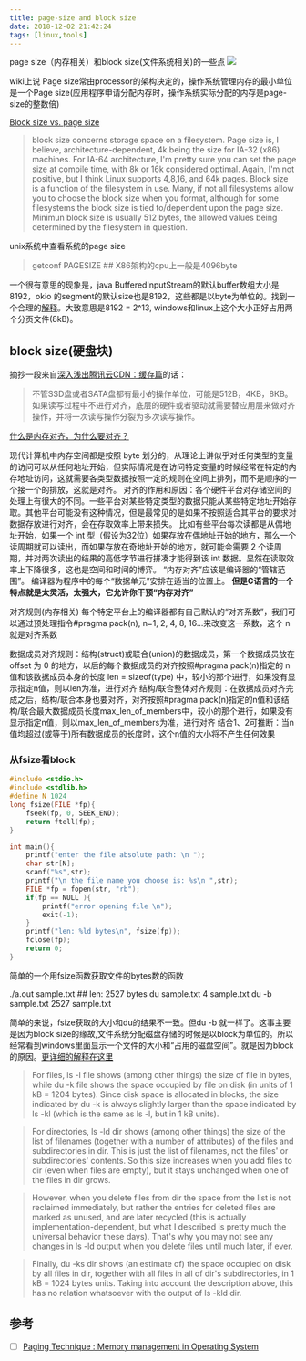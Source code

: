 ```yaml
---
title: page-size and block size
date: 2018-12-02 21:42:24
tags: [linux,tools]
---
```


page size（内存相关）和block size(文件系统相关)的一些点
![](https://www.haldir66.ga/static/imgs/scenery1511100718415.jpg)
<!--more-->
wiki上说
Page size常由processor的架构决定的，操作系统管理内存的最小单位是一个Page size(应用程序申请分配内存时，操作系统实际分配的内存是page-size的整数倍)


[Block size vs. page size](http://forums.justlinux.com/showthread.php?3261-Block-size-vs-page-size)
>  block size concerns storage space on a filesystem.
Page size is, I believe, architecture-dependent, 4k being the size for IA-32 (x86) machines. For IA-64 architecture, I'm pretty sure you can set the page size at compile time, with 8k or 16k considered optimal. Again, I'm not positive, but I think Linux supports 4,8,16, and 64k pages.
Block size is a function of the filesystem in use. Many, if not all filesystems allow you to choose the block size when you format, although for some filesystems the block size is tied to/dependent upon the page size.
Minimun block size is usually 512 bytes, the allowed values being determined by the filesystem in question.


unix系统中查看系统的page size
> getconf PAGESIZE ## X86架构的cpu上一般是4096byte


一个很有意思的现象是，java BufferedInputStream的默认buffer数组大小是8192，okio 的segment的默认size也是8192，这些都是以byte为单位的。找到一个合理的[解释](https://stackoverflow.com/questions/37404068/why-is-the-default-char-buffer-size-of-bufferedreader-8192)。大致意思是8192 = 2^13, windows和linux上这个大小正好占用两个分页文件(8kB)。


## block size(硬盘块)
摘抄一段来自[深入浅出腾讯云CDN：缓存篇](https://zhuanlan.zhihu.com/p/26077257)的话：
> 不管SSD盘或者SATA盘都有最小的操作单位，可能是512B，4KB，8KB。如果读写过程中不进行对齐，底层的硬件或者驱动就需要替应用层来做对齐操作，并将一次读写操作分裂为多次读写操作。


[什么是内存对齐，为什么要对齐？](https://www.zfl9.com/c-struct.html)

现代计算机中内存空间都是按照 byte 划分的，从理论上讲似乎对任何类型的变量的访问可以从任何地址开始，但实际情况是在访问特定变量的时候经常在特定的内存地址访问，这就需要各类型数据按照一定的规则在空间上排列，而不是顺序的一个接一个的排放，这就是对齐。
对齐的作用和原因：各个硬件平台对存储空间的处理上有很大的不同。一些平台对某些特定类型的数据只能从某些特定地址开始存取。其他平台可能没有这种情况，但是最常见的是如果不按照适合其平台的要求对数据存放进行对齐，会在存取效率上带来损失。
比如有些平台每次读都是从偶地址开始，如果一个 int 型（假设为32位）如果存放在偶地址开始的地方，那么一个读周期就可以读出，而如果存放在奇地址开始的地方，就可能会需要 2 个读周期，并对两次读出的结果的高低字节进行拼凑才能得到该 int 数据。显然在读取效率上下降很多，这也是空间和时间的博弈。
“内存对齐”应该是编译器的“管辖范围”。
编译器为程序中的每个“数据单元”安排在适当的位置上。
**但是C语言的一个特点就是太灵活，太强大，它允许你干预“内存对齐”**

对齐规则(内存相关)
每个特定平台上的编译器都有自己默认的“对齐系数”，我们可以通过预处理指令#pragma pack(n), n=1, 2, 4, 8, 16...来改变这一系数，这个 n 就是对齐系数

数据成员对齐规则：结构(struct)或联合(union)的数据成员，第一个数据成员放在 offset 为 0 的地方，以后的每个数据成员的对齐按照#pragma pack(n)指定的 n 值和该数据成员本身的长度 len = sizeof(type) 中，较小的那个进行，如果没有显示指定n值，则以len为准，进行对齐
结构/联合整体对齐规则：在数据成员对齐完成之后，结构/联合本身也要对齐，对齐按照#pragma pack(n)指定的n值和该结构/联合最大数据成员长度max_len_of_members中，较小的那个进行，如果没有显示指定n值，则以max_len_of_members为准，进行对齐
结合1、2可推断：当n值均超过(或等于)所有数据成员的长度时，这个n值的大小将不产生任何效果


### 从fsize看block
```c
#include <stdio.h>
#include <stdlib.h>
#define N 1024
long fsize(FILE *fp){
    fseek(fp, 0, SEEK_END);
    return ftell(fp);
}

int main(){
    printf("enter the file absolute path: \n ");
    char str[N];
    scanf("%s",str);
    printf("\n the file name you choose is: %s\n ",str);
    FILE *fp = fopen(str, "rb");
    if(fp == NULL ){
        printf("error opening file \n");
        exit(-1);
    }
    printf("len: %ld bytes\n", fsize(fp));
    fclose(fp);
    return 0;
}
```
简单的一个用fsize函数获取文件的bytes数的函数

./a.out sample.txt ## len: 2527 bytes
du sample.txt 
4 sample.txt
du -b sample.txt
2527 sample.txt

简单的来说，fsize获取的大小和du的结果不一致。但du -b 就一样了。这事主要是因为block size的缘故,文件系统分配磁盘存储的时候是以block为单位的。所以经常看到windows里面显示一个文件的大小和“占用的磁盘空间”。就是因为block的原因。[更详细的解释在这里](https://unix.stackexchange.com/questions/120311/why-are-there-so-many-different-ways-to-measure-disk-usage)

> For files, ls -l file shows (among other things) the size of file in bytes, while du -k file shows the space occupied by file on disk (in units of 1 kB = 1204 bytes). Since disk space is allocated in blocks, the size indicated by du -k is always slightly larger than the space indicated by  ls -kl (which is the same as ls -l, but in 1 kB units).

> For directories, ls -ld dir shows (among other things) the size of the list of filenames (together with a number of attributes) of the files and subdirectories in dir. This is just the list of filenames, not the files' or subdirectories' contents. So this size increases when you add files to dir (even when files are empty), but it stays unchanged when one of the files in dir grows.

> However, when you delete files from dir the space from the list is not reclaimed immediately, but rather the entries for deleted files are marked as unused, and are later recycled (this is actually implementation-dependent, but what I described is pretty much the universal behavior these days). That's why you may not see any changes in ls -ld output when you delete files until much later, if ever.

> Finally, du -ks dir shows (an estimate of) the space occupied on disk by all files in dir, together with all files in all of dir's subdirectories, in 1 kB = 1024 bytes units. Taking into account the description above, this has no relation whatsoever with the output of ls -kld dir.



## 参考
- [ ] [Paging Technique : Memory management in Operating System](https://www.youtube.com/watch?v=0Rf5Jc61ArM)
